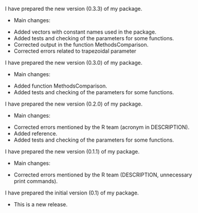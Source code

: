 I have prepared the new version (0.3.3) of my package. 

* Main changes:
- Added vectors with constant names used in the package.
- Added tests and checking of the parameters for some functions.
- Corrected output in the function MethodsComparison.
- Corrected errors related to trapezoidal parameter


I have prepared the new version (0.3.0) of my package. 

* Main changes:
- Added function MethodsComparison.
- Added tests and checking of the parameters for some functions.


I have prepared the new version (0.2.0) of my package. 

* Main changes:
- Corrected errors mentioned by the R team (acronym in DESCRIPTION).
- Added reference.
- Added tests and checking of the parameters for some functions.


I have prepared the new version (0.1.1) of my package. 

* Main changes:
- Corrected errors mentioned by the R team (DESCRIPTION, unnecessary print commands).


I have prepared the initial version (0.1) of my package. 

* This is a new release.


